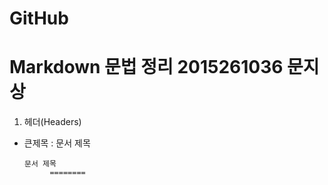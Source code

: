 # GitHub
# Markdown 문법 정리  2015261036 문지상

1. 헤더(Headers)
* 큰제목 : 문서 제목
<pre>
  <code> 문서 제목
         ======== 
 </code>
</pre>
